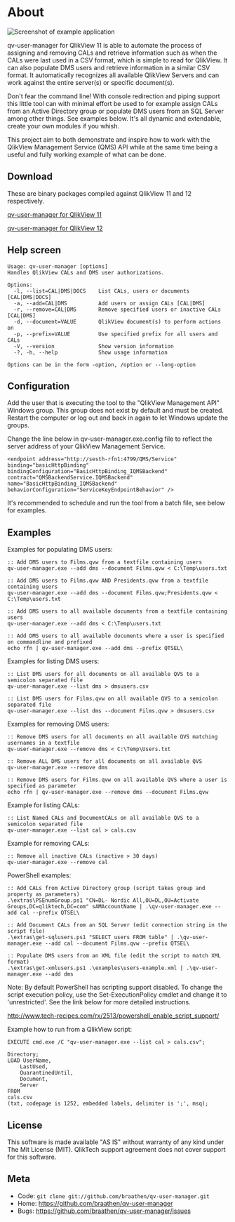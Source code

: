 About
=====

![Screenshot of example application](https://raw.github.com/braathen/qv-user-manager/master/images/screenshot.png)

qv-user-manager for QlikView 11 is able to automate the process of assigning and removing CALs and retrieve information such as when the CALs were last used in a CSV format, which is simple to read for QlikView. It can also populate DMS users and retrieve information in a similar CSV format. It automatically recognizes all available QlikView Servers and can work against the entire server(s) or specific document(s).

Don't fear the command line! With console redirection and piping support this little tool can with minimal effort be used to for example assign CALs from an Active Directory group or populate DMS users from an SQL Server among other things. See examples below. It's all dynamic and extendable, create your own modules if you whish.

This project aim to both demonstrate and inspire how to work with the QlikView Management Service (QMS) API while at the same time being a useful and fully working example of what can be done.

Download
--------

These are binary packages compiled against QlikView 11 and 12 respectively.

[qv-user-manager for QlikView 11](https://drive.google.com/open?id=0B7XiMwaoOQyuUTQ0OXNvaEFDbFU)

[qv-user-manager for QlikView 12](https://drive.google.com/open?id=0B7XiMwaoOQyuUWN4emdyS0FBd3M)

Help screen
-----------

	Usage: qv-user-manager [options]
	Handles QlikView CALs and DMS user authorizations.

	Options:
	  -l, --list=CAL|DMS|DOCS    List CALs, users or documents [CAL|DMS|DOCS]
	  -a, --add=CAL|DMS          Add users or assign CALs [CAL|DMS]
	  -r, --remove=CAL|DMS       Remove specified users or inactive CALs [CAL|DMS]
	  -d, --document=VALUE       QlikView document(s) to perform actions on
	  -p, --prefix=VALUE         Use specified prefix for all users and CALs
	  -V, --version              Show version information
	  -?, -h, --help             Show usage information	

	Options can be in the form -option, /option or --long-option

Configuration
-------------

Add the user that is executing the tool to the "QlikView Management API" Windows group. This group does not exist by default and must be created. Restart the computer or log out and back in again to let Windows update the groups.

Change the line below in qv-user-manager.exe.config file to reflect the server address of your QlikView Management Service.

 	<endpoint address="http://sesth-rfn1:4799/QMS/Service" binding="basicHttpBinding"
 	bindingConfiguration="BasicHttpBinding_IQMSBackend" contract="QMSBackendService.IQMSBackend"
 	name="BasicHttpBinding_IQMSBackend" behaviorConfiguration="ServiceKeyEndpointBehavior" />

It's recommended to schedule and run the tool from a batch file, see below for examples. 

Examples
--------

Examples for populating DMS users:

	:: Add DMS users to Films.qvw from a textfile containing users
	qv-user-manager.exe --add dms --document Films.qvw < C:\Temp\users.txt

	:: Add DMS users to Films.qvw AND Presidents.qvw from a textfile containing users
	qv-user-manager.exe --add dms --document Films.qvw;Presidents.qvw < C:\Temp\users.txt

	:: Add DMS users to all available documents from a textfile containing users
	qv-user-manager.exe --add dms < C:\Temp\users.txt

	:: Add DMS users to all available documents where a user is specified on commandline and prefixed
	echo rfn | qv-user-manager.exe --add dms --prefix QTSEL\

Examples for listing DMS users:

	:: List DMS users for all documents on all available QVS to a semicolon separated file
	qv-user-manager.exe --list dms > dmsusers.csv

	:: List DMS users for Films.qvw on all available QVS to a semicolon separated file
	qv-user-manager.exe --list dms --document Films.qvw > dmsusers.csv

Examples for removing DMS users:

	:: Remove DMS users for all documents on all available QVS matching usernames in a textfile
	qv-user-manager.exe --remove dms < C:\Temp\Users.txt

	:: Remove ALL DMS users for all documents on all available QVS
	qv-user-manager.exe --remove dms

	:: Remove DMS users for Films.qvw on all available QVS where a user is specified as parameter
	echo rfn | qv-user-manager.exe --remove dms --document Films.qvw

Example for listing CALs:

	:: List Named CALs and DocumentCALs on all available QVS to a semicolon separated file
	qv-user-manager.exe --list cal > cals.csv

Example for removing CALs:

	:: Remove all inactive CALs (inactive > 30 days)
	qv-user-manager.exe --remove cal

PowerShell examples:

	:: Add CALs from Active Directory group (script takes group and property as parameters)
	.\extras\PSEnumGroup.ps1 "CN=DL- Nordic All,OU=DL,OU=Activate Groups,DC=qliktech,DC=com" sAMAccountName | .\qv-user-manager.exe --add cal --prefix QTSEL\

	:: Add Document CALs from an SQL Server (edit connection string in the script file)
	.\extras\get-sqlusers.ps1 "SELECT users FROM table" | .\qv-user-manager.exe --add cal --document Films.qvw --prefix QTSEL\

	:: Populate DMS users from an XML file (edit the script to match XML format)
	.\extras\get-xmlusers.ps1 .\examples\users-example.xml | .\qv-user-manager.exe --add dms

Note: By default PowerShell has scripting support disabled. To change the script execution policy, use the Set-ExecutionPolicy cmdlet and change it to 'unrestricted'. See the link below for more detailed instructions.

<http://www.tech-recipes.com/rx/2513/powershell_enable_script_support/>

Example how to run from a QlikView script:

	EXECUTE cmd.exe /C "qv-user-manager.exe --list cal > cals.csv"; 

	Directory;
	LOAD UserName, 
     	LastUsed, 
     	QuarantinedUntil,
     	Document,
     	Server
	FROM
	cals.csv
	(txt, codepage is 1252, embedded labels, delimiter is ';', msq);

License
-------

This software is made available "AS IS" without warranty of any kind under The Mit License (MIT). QlikTech support agreement does not cover support for this software.

Meta
----

* Code: `git clone git://github.com/braathen/qv-user-manager.git`
* Home: <https://github.com/braathen/qv-user-manager>
* Bugs: <https://github.com/braathen/qv-user-manager/issues>

